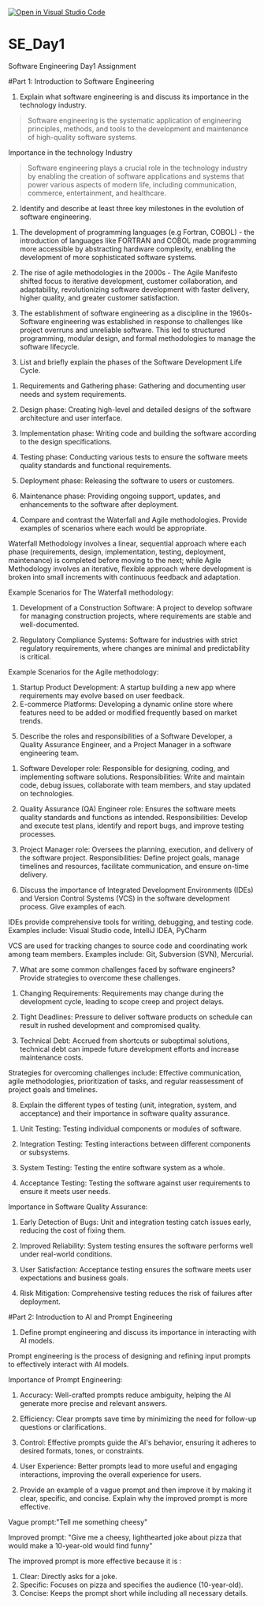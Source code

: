 [![Open in Visual Studio Code](https://classroom.github.com/assets/open-in-vscode-2e0aaae1b6195c2367325f4f02e2d04e9abb55f0b24a779b69b11b9e10269abc.svg)](https://classroom.github.com/online_ide?assignment_repo_id=18420039&assignment_repo_type=AssignmentRepo)
# SE_Day1
Software Engineering Day1 Assignment

#Part 1: Introduction to Software Engineering

1) Explain what software engineering is and discuss its importance in the technology industry.

> Software engineering is the systematic application of engineering principles, methods, and tools to the development and maintenance of high-quality software systems.

Importance in the technology Industry
>Software engineering plays a crucial role in the technology industry by enabling the creation of software applications and systems that power various aspects of modern life, including communication, commerce, entertainment, and healthcare.


2) Identify and describe at least three key milestones in the evolution of software engineering.

1. The development of programming languages (e.g Fortran, COBOL) - the introduction of languages like FORTRAN and COBOL made programming more accessible by abstracting hardware complexity, enabling the development of more sophisticated software systems.

2. The rise of agile methodologies in the 2000s - The Agile Manifesto shifted focus to iterative development, customer collaboration, and adaptability, revolutionizing software development with faster delivery, higher quality, and greater customer satisfaction.

3. The establishment of software engineering as a discipline in the 1960s-Software engineering was established in response to challenges like project overruns and unreliable software. This led to structured programming, modular design, and formal methodologies to manage the software lifecycle.

3) List and briefly explain the phases of the Software Development Life Cycle.

1. Requirements and Gathering phase: Gathering and documenting user needs and system requirements.  

2. Design phase: Creating high-level and detailed designs of the software architecture and user interface.

3. Implementation phase: Writing code and building the software according to the design specifications.

4. Testing phase: Conducting various tests to ensure the software meets quality standards and functional requirements. 

5. Deployment phase: Releasing the software to users or customers.  

6. Maintenance phase: Providing ongoing support, updates, and enhancements to the software after deployment.

4) Compare and contrast the Waterfall and Agile methodologies. Provide examples of scenarios where each would be appropriate.

Waterfall Methodology involves a linear, sequential approach where each phase (requirements, design, implementation, testing, deployment, maintenance) is completed before moving to the next; while Agile Methodology involves an iterative, flexible approach where development is broken into small increments with continuous feedback and adaptation.

Example Scenarios for The Waterfall methodology:
1. Development of a Construction Software: A project to develop software for managing construction projects, where requirements are stable and well-documented.

2. Regulatory Compliance Systems: Software for industries with strict regulatory requirements, where changes are minimal and predictability is critical.

Example Scenarios for the Agile methodology:
1. Startup Product Development: A startup building a new app where requirements may evolve based on user feedback.
2. E-commerce Platforms: Developing a dynamic online store where features need to be added or modified frequently based on market trends.

5) Describe the roles and responsibilities of a Software Developer, a Quality Assurance Engineer, and a Project Manager in a software engineering team.

1. Software Developer role: Responsible for designing, coding, and implementing software solutions.
Responsibilities: Write and maintain code, debug issues, collaborate with team members, and stay updated on technologies.

2. Quality Assurance (QA) Engineer role: Ensures the software meets quality standards and functions as intended.
Responsibilities: Develop and execute test plans, identify and report bugs, and improve testing processes.

3. Project Manager role: Oversees the planning, execution, and delivery of the software project.
Responsibilities: Define project goals, manage timelines and resources, facilitate communication, and ensure on-time delivery.

6) Discuss the importance of Integrated Development Environments (IDEs) and Version Control Systems (VCS) in the software development process. Give examples of each.

IDEs provide comprehensive tools for writing, debugging, and testing code. Examples include: Visual Studio code, IntelliJ IDEA, PyCharm

VCS are used for tracking changes to source code and coordinating work among team members. Examples include: Git, Subversion (SVN), Mercurial.

7) What are some common challenges faced by software engineers? Provide strategies to overcome these challenges.

1. Changing Requirements: Requirements may change during the development cycle, leading to scope creep and project delays.  

2. Tight Deadlines: Pressure to deliver software products on schedule can result in rushed development and compromised quality.  

3. Technical Debt: Accrued from shortcuts or suboptimal solutions, technical debt can impede future development efforts and increase maintenance costs.

Strategies for overcoming challenges include: Effective communication, agile methodologies, prioritization of tasks, and regular reassessment of project goals and timelines.

8) Explain the different types of testing (unit, integration, system, and acceptance) and their importance in software quality assurance.

1. Unit Testing: Testing individual components or modules of software.

2. Integration Testing: Testing interactions between different components or subsystems.

3. System Testing: Testing the entire software system as a whole.

4. Acceptance Testing: Testing the software against user requirements to ensure it meets user needs.

Importance in Software Quality Assurance:

1. Early Detection of Bugs: Unit and integration testing catch issues early, reducing the cost of fixing them.

2. Improved Reliability: System testing ensures the software performs well under real-world conditions.

3. User Satisfaction: Acceptance testing ensures the software meets user expectations and business goals.

4. Risk Mitigation: Comprehensive testing reduces the risk of failures after deployment.

#Part 2: Introduction to AI and Prompt Engineering

1) Define prompt engineering and discuss its importance in interacting with AI models.

Prompt engineering is the process of designing and refining input prompts to effectively interact with AI models.

Importance of Prompt Engineering:

1. Accuracy: Well-crafted prompts reduce ambiguity, helping the AI generate more precise and relevant answers.

2. Efficiency: Clear prompts save time by minimizing the need for follow-up questions or clarifications.

3. Control: Effective prompts guide the AI's behavior, ensuring it adheres to desired formats, tones, or constraints.

4. User Experience: Better prompts lead to more useful and engaging interactions, improving the overall experience for users.

2) Provide an example of a vague prompt and then improve it by making it clear, specific, and concise. Explain why the improved prompt is more effective.

Vague prompt:"Tell me something cheesy"

Improved prompt: "Give me a cheesy, lighthearted joke about pizza that would make a 10-year-old would find funny"

The improved prompt is more effective because it is :

1. Clear: Directly asks for a joke.
2. Specific: Focuses on pizza and specifies the audience (10-year-old).
3. Concise: Keeps the prompt short while including all necessary details.
